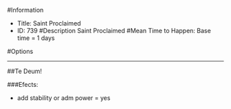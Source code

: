 #Information
 - Title: Saint Proclaimed
 - ID: 739
#Description
Saint Proclaimed
#Mean Time to Happen:
Base time = 1 days

#Options

___
##Te Deum!

###Efects:<ul><li>add stability or adm power = yes</li></ul>
